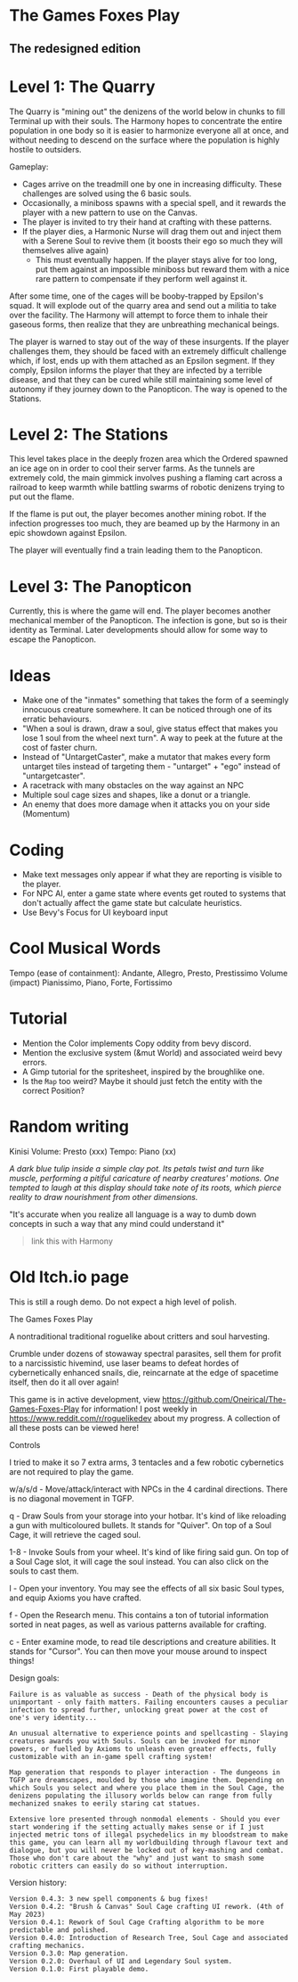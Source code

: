 # The Games Foxes Play

## The redesigned edition

# Level 1: The Quarry

The Quarry is "mining out" the denizens of the world below in chunks to fill Terminal up with their souls. The Harmony hopes to concentrate the entire population in one body so it is easier to harmonize everyone all at once, and without needing to descend on the surface where the population is highly hostile to outsiders.

Gameplay:

- Cages arrive on the treadmill one by one in increasing difficulty. These challenges are solved using the 6 basic souls.
- Occasionally, a miniboss spawns with a special spell, and it rewards the player with a new pattern to use on the Canvas.
- The player is invited to try their hand at crafting with these patterns.
- If the player dies, a Harmonic Nurse will drag them out and inject them with a Serene Soul to revive them (it boosts their ego so much they will themselves alive again)
    - This must eventually happen. If the player stays alive for too long, put them against an impossible miniboss but reward them with a nice rare pattern to compensate if they perform well against it.

After some time, one of the cages will be booby-trapped by Epsilon's squad. It will explode out of the quarry area and send out a militia to take over the facility. The Harmony will attempt to force them to inhale their gaseous forms, then realize that they are unbreathing mechanical beings.

The player is warned to stay out of the way of these insurgents. If the player challenges them, they should be faced with an extremely difficult challenge which, if lost, ends up with them attached as an Epsilon segment.
If they comply, Epsilon informs the player that they are infected by a terrible disease, and that they can be cured while still maintaining some level of autonomy if they journey down to the Panopticon. The way is opened to the Stations.

# Level 2: The Stations

This level takes place in the deeply frozen area which the Ordered spawned an ice age on in order to cool their server farms. As the tunnels are extremely cold, the main gimmick involves pushing a flaming cart across a railroad to keep warmth while battling swarms of robotic denizens trying to put out the flame.

If the flame is put out, the player becomes another mining robot. If the infection progresses too much, they are beamed up by the Harmony in an epic showdown against Epsilon.

The player will eventually find a train leading them to the Panopticon.

# Level 3: The Panopticon

Currently, this is where the game will end. The player becomes another mechanical member of the Panopticon. The infection is gone, but so is their identity as Terminal. Later developments should allow for some way to escape the Panopticon.



# Ideas


- Make one of the "inmates" something that takes the form of a seemingly innocuous creature somewhere. It can be noticed through one of its erratic behaviours.
- "When a soul is drawn, draw a soul, give status effect that makes you lose 1 soul from the wheel next turn". A way to peek at the future at the cost of faster churn.
- Instead of "UntargetCaster", make a mutator that makes every form untarget tiles instead of targeting them - "untarget" + "ego" instead of "untargetcaster".
- A racetrack with many obstacles on the way against an NPC
- Multiple soul cage sizes and shapes, like a donut or a triangle.
- An enemy that does more damage when it attacks you on your side (Momentum)

# Coding

- Make text messages only appear if what they are reporting is visible to the player.
- For NPC AI, enter a game state where events get routed to systems that don't actually affect the game state but calculate heuristics.
- Use Bevy's Focus for UI keyboard input

# Cool Musical Words

Tempo (ease of containment): Andante, Allegro, Presto, Prestissimo
Volume (impact) Pianissimo, Piano, Forte, Fortissimo


# Tutorial
- Mention the Color implements Copy oddity from bevy discord.
- Mention the exclusive system (&mut World) and associated weird bevy errors.
- A Gimp tutorial for the spritesheet, inspired by the broughlike one.
- Is the ̀`Map` too weird? Maybe it should just fetch the entity with the correct Position?

# Random writing

Kinisi
Volume: Presto (xxx)
Tempo: Piano (xx)

*A dark blue tulip inside a simple clay pot. Its petals twist and turn like muscle, performing a pitiful caricature of nearby creatures' motions. One tempted to laugh at this display should take note of its roots, which pierce reality to draw nourishment from other dimensions.* 

"It's accurate when you realize all language is a way to dumb down concepts in such a way that any mind could understand it"
> link this with Harmony


# Old Itch.io page

This is still a rough demo. Do not expect a high level of polish.

The Games Foxes Play

A nontraditional traditional roguelike about critters and soul harvesting.

Crumble under dozens of stowaway spectral parasites, sell them for profit to a narcissistic hivemind, use laser beams to defeat hordes of cybernetically enhanced snails, die, reincarnate at the edge of spacetime itself, then do it all over again!

This game is in active development, view https://github.com/Oneirical/The-Games-Foxes-Play for information! I post weekly in https://www.reddit.com/r/roguelikedev about my progress. A collection of all these posts can be viewed here!

Controls

I tried to make it so 7 extra arms, 3 tentacles and a few robotic cybernetics are not required to play the game.

w/a/s/d - Move/attack/interact with NPCs in the 4 cardinal directions. There is no diagonal movement in TGFP.

q - Draw Souls from your storage into your hotbar. It's kind of like reloading a gun with multicoloured bullets. It stands for "Quiver". On top of a Soul Cage, it will retrieve the caged soul.

1-8 - Invoke Souls from your wheel. It's kind of like firing said gun. On top of a Soul Cage slot, it will cage the soul instead.  You can also click on the souls to cast them.

l - Open your inventory. You may see the effects of all six basic Soul types, and equip Axioms you have crafted.

f - Open the Research menu. This contains a ton of tutorial information sorted in neat pages, as well as various patterns available for crafting.

c - Enter examine mode, to read tile descriptions and creature abilities. It stands for "Cursor". You can then move your mouse around to inspect things!

Design goals:

    Failure is as valuable as success - Death of the physical body is unimportant - only faith matters. Failing encounters causes a peculiar infection to spread further, unlocking great power at the cost of one's very identity...

    An unusual alternative to experience points and spellcasting - Slaying creatures awards you with Souls. Souls can be invoked for minor powers, or fuelled by Axioms to unleash even greater effects, fully customizable with an in-game spell crafting system!

    Map generation that responds to player interaction - The dungeons in TGFP are dreamscapes, moulded by those who imagine them. Depending on which Souls you select and where you place them in the Soul Cage, the denizens populating the illusory worlds below can range from fully mechanized snakes to eerily staring cat statues.

    Extensive lore presented through nonmodal elements - Should you ever start wondering if the setting actually makes sense or if I just injected metric tons of illegal psychedelics in my bloodstream to make this game, you can learn all my worldbuilding through flavour text and dialogue, but you will never be locked out of key-mashing and combat. Those who don't care about the "why" and just want to smash some robotic critters can easily do so without interruption. 

Version history:

    Version 0.4.3: 3 new spell components & bug fixes!
    Version 0.4.2: "Brush & Canvas" Soul Cage crafting UI rework. (4th of May 2023)
    Version 0.4.1: Rework of Soul Cage Crafting algorithm to be more predictable and polished.
    Version 0.4.0: Introduction of Research Tree, Soul Cage and associated crafting mechanics.
    Version 0.3.0: Map generation.
    Version 0.2.0: Overhaul of UI and Legendary Soul system.
    Version 0.1.0: First playable demo.
